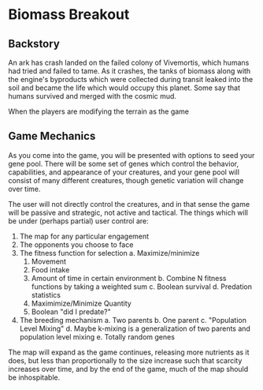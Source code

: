 # Biomass Breakout

## Backstory

An ark has crash landed on the failed colony of Vivemortis, which humans had
tried and failed to tame. As it crashes, the tanks of biomass along with the
engine's byproducts which were collected during transit leaked into the soil
and became the life which would occupy this planet. Some say that humans
survived and merged with the cosmic mud.

When the players are modifying the terrain as the game 

## Game Mechanics

As you come into the game, you will be presented with options to seed your gene
pool. There will be some set of genes which control the behavior, capabilities,
and appearance of your creatures, and your gene pool will consist of many different
creatures, though genetic variation will change over time.

The user will not directly control the creatures, and in that sense the game will
be passive and strategic, not active and tactical. The things which will be under
(perhaps partial) user control are:

1. The map for any particular engagement
2. The opponents you choose to face
3. The fitness function for selection
  a. Maximize/minimize
    1. Movement
    2. Food intake
    3. Amount of time in certain environment
  b. Combine N fitness functions by taking a weighted sum
  c. Boolean survival
  d. Predation statistics
    1. Maximimize/Minimize Quantity
    2. Boolean "did I predate?"
4. The breeding mechanism
  a. Two parents
  b. One parent
  c. "Population Level Mixing"
  d. Maybe k-mixing is a generalization of two parents and population level mixing
  e. Totally random genes

The map will expand as the game continues, releasing more nutrients as it does, but
less than proportionally to the size increase such that scarcity increases over time,
and by the end of the game, much of the map should be inhospitable.
